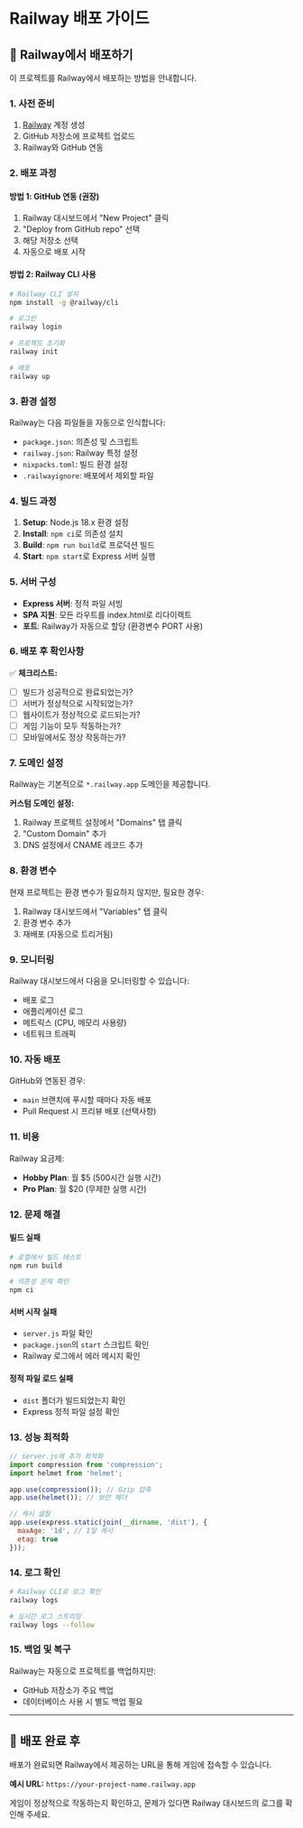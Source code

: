 # Railway 배포 가이드

## 🚂 Railway에서 배포하기

이 프로젝트를 Railway에서 배포하는 방법을 안내합니다.

### 1. 사전 준비

1. [Railway](https://railway.app) 계정 생성
2. GitHub 저장소에 프로젝트 업로드
3. Railway와 GitHub 연동

### 2. 배포 과정

#### 방법 1: GitHub 연동 (권장)

1. Railway 대시보드에서 "New Project" 클릭
2. "Deploy from GitHub repo" 선택
3. 해당 저장소 선택
4. 자동으로 배포 시작

#### 방법 2: Railway CLI 사용

```bash
# Railway CLI 설치
npm install -g @railway/cli

# 로그인
railway login

# 프로젝트 초기화
railway init

# 배포
railway up
```

### 3. 환경 설정

Railway는 다음 파일들을 자동으로 인식합니다:

- `package.json`: 의존성 및 스크립트
- `railway.json`: Railway 특정 설정
- `nixpacks.toml`: 빌드 환경 설정
- `.railwayignore`: 배포에서 제외할 파일

### 4. 빌드 과정

1. **Setup**: Node.js 18.x 환경 설정
2. **Install**: `npm ci`로 의존성 설치
3. **Build**: `npm run build`로 프로덕션 빌드
4. **Start**: `npm start`로 Express 서버 실행

### 5. 서버 구성

- **Express 서버**: 정적 파일 서빙
- **SPA 지원**: 모든 라우트를 index.html로 리다이렉트
- **포트**: Railway가 자동으로 할당 (환경변수 PORT 사용)

### 6. 배포 후 확인사항

✅ **체크리스트:**
- [ ] 빌드가 성공적으로 완료되었는가?
- [ ] 서버가 정상적으로 시작되었는가?
- [ ] 웹사이트가 정상적으로 로드되는가?
- [ ] 게임 기능이 모두 작동하는가?
- [ ] 모바일에서도 정상 작동하는가?

### 7. 도메인 설정

Railway는 기본적으로 `*.railway.app` 도메인을 제공합니다.

**커스텀 도메인 설정:**
1. Railway 프로젝트 설정에서 "Domains" 탭 클릭
2. "Custom Domain" 추가
3. DNS 설정에서 CNAME 레코드 추가

### 8. 환경 변수

현재 프로젝트는 환경 변수가 필요하지 않지만, 필요한 경우:

1. Railway 대시보드에서 "Variables" 탭 클릭
2. 환경 변수 추가
3. 재배포 (자동으로 트리거됨)

### 9. 모니터링

Railway 대시보드에서 다음을 모니터링할 수 있습니다:
- 배포 로그
- 애플리케이션 로그
- 메트릭스 (CPU, 메모리 사용량)
- 네트워크 트래픽

### 10. 자동 배포

GitHub와 연동된 경우:
- `main` 브랜치에 푸시할 때마다 자동 배포
- Pull Request 시 프리뷰 배포 (선택사항)

### 11. 비용

Railway 요금제:
- **Hobby Plan**: 월 $5 (500시간 실행 시간)
- **Pro Plan**: 월 $20 (무제한 실행 시간)

### 12. 문제 해결

#### 빌드 실패
```bash
# 로컬에서 빌드 테스트
npm run build

# 의존성 문제 확인
npm ci
```

#### 서버 시작 실패
- `server.js` 파일 확인
- `package.json`의 `start` 스크립트 확인
- Railway 로그에서 에러 메시지 확인

#### 정적 파일 로드 실패
- `dist` 폴더가 빌드되었는지 확인
- Express 정적 파일 설정 확인

### 13. 성능 최적화

```javascript
// server.js에 추가 최적화
import compression from 'compression';
import helmet from 'helmet';

app.use(compression()); // Gzip 압축
app.use(helmet()); // 보안 헤더

// 캐시 설정
app.use(express.static(join(__dirname, 'dist'), {
  maxAge: '1d', // 1일 캐시
  etag: true
}));
```

### 14. 로그 확인

```bash
# Railway CLI로 로그 확인
railway logs

# 실시간 로그 스트리밍
railway logs --follow
```

### 15. 백업 및 복구

Railway는 자동으로 프로젝트를 백업하지만:
- GitHub 저장소가 주요 백업
- 데이터베이스 사용 시 별도 백업 필요

---

## 🎯 배포 완료 후

배포가 완료되면 Railway에서 제공하는 URL을 통해 게임에 접속할 수 있습니다.

**예시 URL:** `https://your-project-name.railway.app`

게임이 정상적으로 작동하는지 확인하고, 문제가 있다면 Railway 대시보드의 로그를 확인해 주세요.